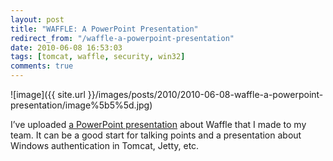 ```yaml
---
layout: post
title: "WAFFLE: A PowerPoint Presentation"
redirect_from: "/waffle-a-powerpoint-presentation"
date: 2010-06-08 16:53:03
tags: [tomcat, waffle, security, win32]
comments: true
---
```

![image]({{ site.url }}/images/posts/2010/2010-06-08-waffle-a-powerpoint-presentation/image%5b5%5d.jpg)

I’ve uploaded [a PowerPoint presentation](http://www.slideshare.net/dblockdotorg/single-signon-with-waffle) about Waffle that I made to my team. It can be a good start for talking points and a presentation about Windows authentication in Tomcat, Jetty, etc.

